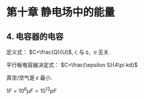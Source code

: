 # 第十章 静电场中的能量

## 4. 电容器的电容

定义式： $C=\frac{Q}{U}$, `C` 与 `Q, U` 无关.

平行板电容器决定式： $C=\frac{\epsilon S}{4\pi kd}$

真空/空气是 $\epsilon$ 最小.

$1F = 10^6 \mu F = 10^{12} pF$